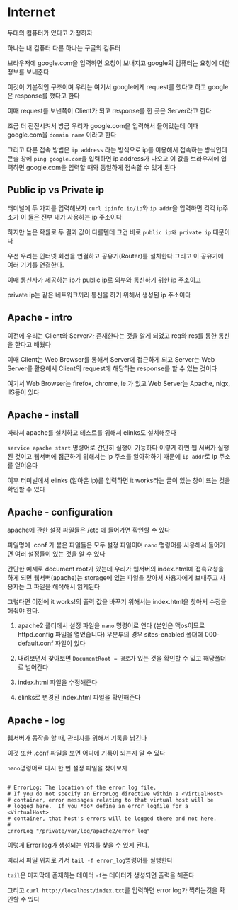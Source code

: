 # Internet

두대의 컴퓨터가 있다고 가정하자

하나는 내 컴퓨터 다른 하나는 구글의 컴퓨터

브라우저에 google.com을 입력하면 요청이 보내지고 google의 컴퓨터는 요청에 대한 정보를 보내준다

이것이 기본적인 구조이며 우리는 여기서 google에게 request를 했다고 하고 google은 response를 했다고 한다

이때 request를 보낸쪽이 Client가 되고 response를 한 곳은 Server라고 한다

조금 더 진전시켜서 방금 우리가 google.com을 입력해서 들어갔는데 이때 google.com을 `domain name` 이라고 한다

그리고 다른 접속 방법은 `ip address` 라는 방식으로 ip를 이용해서 접속하는 방식인데 콘솔 창에 `ping google.com`을 입력하면 ip address가 나오고 이 값을 브라우저에 입력하면 google.com을 입력할 때와 동일하게 접속할 수 있게 된다

## Public ip vs Private ip

터미널에 두 가지를 입력해보자 `curl ipinfo.io/ip`와 `ip addr`을 입력하면 각각 ip주소가 이 둘은 전부 내가 사용하는 ip 주소이다

하지만 높은 확률로 두 결과 값이 다를텐데 그건 바로 `public ip와 private ip` 때문이다

우선 우리는 인터넷 회선을 연결하고 공유기(Router)를 설치한다 그리고 이 공유기에 여러 기기를 연결한다.

이때 통신사가 제공하는 ip가 public ip로 외부와 통신하기 위한 ip 주소이고

private ip는 같은 네트워크끼리 통신을 하기 위해서 생성된 ip 주소이다

## Apache - intro

이전에 우리는 Client와 Server가 존재한다는 것을 알게 되었고 req와 res를 통한 통신을 한다고 배웠다

이때 Client는 Web Browser를 통해서 Server에 접근하게 되고 Server는 Web Server를 활용해서 Client의 request에 해당하는 response를 할 수 있는 것이다

여기서 Web Browser는 firefox, chrome, ie 가 있고 Web Server는 Apache, nigx, IIS등이 있다

## Apache - install

따라서 apache를 설치하고 테스트를 위해서 elinks도 설치해준다

`service apache start` 명령어로 간단히 실행이 가능하다 이렇게 하면 웹 서버가 실행된 것이고 웹서버에 접근하기 위해서는 ip 주소를 알아햐하기 때문에 `ip addr`로 ip 주소를 얻어온다

이후 터미널에서 elinks (알아온 ip)를 입력하면 it works라는 글이 있는 창이 뜨는 것을 확인할 수 있다

## Apache - configuration

apache에 관한 설정 파일들은 /etc 에 들어가면 확인할 수 있다

파일명에 .conf 가 붙은 파일들은 모두 설정 파일이며 `nano` 명령어를 사용해서 들어가면 여러 설정들이 있는 것을 알 수 있다

간단한 예제로 document root가 있는데 우리가 웹서버의 index.html에 접속요청을 하게 되면 웹서버(apache)는 storage에 있는 파일을 찾아서 사용자에게 보내주고 사용자는 그 파일을 해석해서 읽게된다

그렇다면 이전에 it works!의 출력 값을 바꾸기 위해서는 index.html을 찾아서 수정을 해줘야 한다.

1. apache2 폴더에서 설정 파일을 `nano` 명령어로 연다 (본인은 맥os이므로 httpd.config 파일을 열었습니다) 우분투의 경우 sites-enabled 폴더에 000-default.conf 파일이 있다

2. 내려보면서 찾아보면 `DocumentRoot = 경로`가 있는 것을 확인할 수 있고 해당폴더로 넘어간다

3. index.html 파일을 수정해준다

4. elinks로 변경된 index.html 파일을 확인해준다

## Apache - log

웹서버가 동작을 할 때, 관리자를 위해서 기록을 남긴다

이것 또한 .conf 파일을 보면 어디에 기록이 되는지 알 수 있다

`nano`명령어로 다시 한 번 설정 파일을 찾아보자

```

# ErrorLog: The location of the error log file.
# If you do not specify an ErrorLog directive within a <VirtualHost>
# container, error messages relating to that virtual host will be
# logged here.  If you *do* define an error logfile for a <VirtualHost>
# container, that host's errors will be logged there and not here.
#
ErrorLog "/private/var/log/apache2/error_log"

```

이렇게 Error log가 생성되는 위치를 찾을 수 있게 된다.

따라서 파일 위치로 가서 `tail -f error_log`명령어를 실행한다

`tail`은 마지막에 존재하는 데이터 `-f`는 데이터가 생성되면 출력을 해준다

그리고 `curl http://localhost/index.txt`를 입력하면 error log가 찍히는것을 확인할 수 있다

